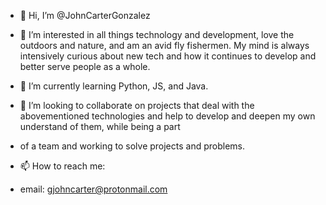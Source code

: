 - 👋 Hi, I’m @JohnCarterGonzalez

- 👀 I’m interested in all things technology and development, love the outdoors and nature, and am an avid fly fishermen. My mind is always intensively curious about new tech and how it continues to develop and better serve people as a whole. 

- 🌱 I’m currently learning Python, JS, and Java.

- 💞️ I’m looking to collaborate on projects that deal with the abovementioned technologies and help to develop and deepen my own understand of them, while being a part
- of a team and working to solve projects and problems. 

- 📫 How to reach me:
-   email: gjohncarter@protonmail.com
 

<!---
JohnCarterGonzalez/JohnCarterGonzalez is a ✨ special ✨ repository because its `README.md` (this file) appears on your GitHub profile.
You can click the Preview link to take a look at your changes.
--->
